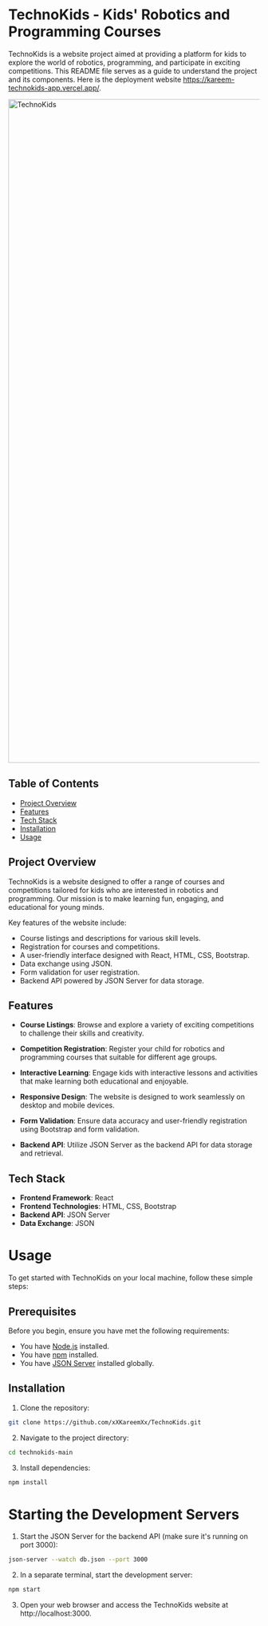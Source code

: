 # TechnoKids - Kids' Robotics and Programming Courses

TechnoKids is a website project aimed at providing a platform for kids to explore the world of robotics, programming, and participate in exciting competitions. This README file serves as a guide to understand the project and its components. Here is the deployment website https://kareem-technokids-app.vercel.app/.

<img width="1327" alt="TechnoKids" src="https://github.com/xXKareemXx/TechnoKids-App/assets/61750924/50841f3f-b9b0-438c-9af9-8af6ce4eb097">

## Table of Contents

- [Project Overview](#project-overview)
- [Features](#features)
- [Tech Stack](#tech-stack)
- [Installation](#installation)
- [Usage](#usage)

## Project Overview

TechnoKids is a website designed to offer a range of courses and competitions tailored for kids who are interested in robotics and programming. Our mission is to make learning fun, engaging, and educational for young minds.

Key features of the website include:

- Course listings and descriptions for various skill levels.
- Registration for courses and competitions.
- A user-friendly interface designed with React, HTML, CSS, Bootstrap.
- Data exchange using JSON.
- Form validation for user registration.
- Backend API powered by JSON Server for data storage.

## Features

- **Course Listings**: Browse and explore a variety of exciting competitions to challenge their skills and creativity. 

- **Competition Registration**: Register your child for robotics and programming courses that suitable for different age groups.

- **Interactive Learning**: Engage kids with interactive lessons and activities that make learning both educational and enjoyable.

- **Responsive Design**: The website is designed to work seamlessly on desktop and mobile devices.

- **Form Validation**: Ensure data accuracy and user-friendly registration using Bootstrap and form validation.

- **Backend API**: Utilize JSON Server as the backend API for data storage and retrieval.

## Tech Stack

- **Frontend Framework**: React
- **Frontend Technologies**: HTML, CSS, Bootstrap
- **Backend API**: JSON Server
- **Data Exchange**: JSON

# Usage

To get started with TechnoKids on your local machine, follow these simple steps:

## Prerequisites

Before you begin, ensure you have met the following requirements:

- You have [Node.js](https://nodejs.org/) installed.
- You have [npm](https://www.npmjs.com/) installed.
- You have [JSON Server](https://github.com/typicode/json-server) installed globally.

## Installation

1. Clone the repository:
  ```bash
  git clone https://github.com/xXKareemXx/TechnoKids.git
  ```
2. Navigate to the project directory:
  ```bash
  cd technokids-main
  ```
3. Install dependencies:
  ```bash
  npm install
  ```

# Starting the Development Servers

1. Start the JSON Server for the backend API (make sure it's running on port 3000):
  ```bash
  json-server --watch db.json --port 3000
  ```
2. In a separate terminal, start the development server:
  ```bash
  npm start
  ```
3. Open your web browser and access the TechnoKids website at http://localhost:3000.
